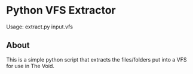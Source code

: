 Python VFS Extractor
====================

Usage: extract.py input.vfs

About
-----

This is a simple python script that extracts the files/folders put into a VFS for use in The Void.